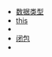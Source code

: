<style>
  a {
    pointer:cursor;
  }
</style>
<ul>
  <li><a href="./dataType.md" style="pointer:cursor">数据类型</a></li>
  <li><a href="./this.md">this</a><li>
  <li><a href="./closure.md">闭包</a><li>
</ul>
